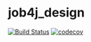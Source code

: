 # job4j_design
[![Build Status](https://travis-ci.org/Stilan/job4j_design.svg?branch=master)](https://travis-ci.org/Stilan/job4j_design)
[![codecov](https://codecov.io/gh/Stilan/job4j_design/branch/master/graph/badge.svg?token=KDVXFL8EWU)](https://codecov.io/gh/Stilan/job4j_design)